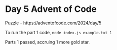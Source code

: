 # Day 5 Advent of Code

Puzzle -
https://adventofcode.com/2024/day/5

To run the part 1 code, `node index.js example.txt 1`

Parts 1 passed, accruing 1 more gold star.